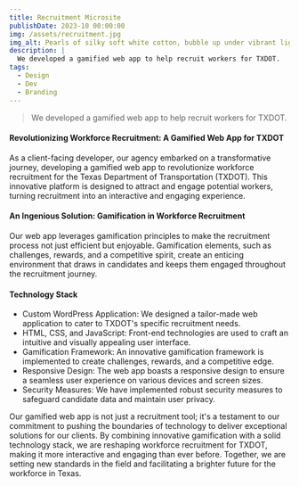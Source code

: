 ```yaml
---
title: Recruitment Microsite
publishDate: 2023-10 00:00:00
img: /assets/recruitment.jpg
img_alt: Pearls of silky soft white cotton, bubble up under vibrant lighting
description: |
  We developed a gamified web app to help recruit workers for TXDOT.
tags:
  - Design
  - Dev
  - Branding
---
```


> We developed a gamified web app to help recruit workers for TXDOT.

#### Revolutionizing Workforce Recruitment: A Gamified Web App for TXDOT

As a client-facing developer, our agency embarked on a transformative journey, developing a gamified web app to revolutionize workforce recruitment for the Texas Department of Transportation (TXDOT). This innovative platform is designed to attract and engage potential workers, turning recruitment into an interactive and engaging experience.

#### An Ingenious Solution: Gamification in Workforce Recruitment

Our web app leverages gamification principles to make the recruitment process not just efficient but enjoyable. Gamification elements, such as challenges, rewards, and a competitive spirit, create an enticing environment that draws in candidates and keeps them engaged throughout the recruitment journey.

#### Technology Stack

- Custom WordPress Application: We designed a tailor-made web application to cater to TXDOT's specific recruitment needs.
- HTML, CSS, and JavaScript: Front-end technologies are used to craft an intuitive and visually appealing user interface.
- Gamification Framework: An innovative gamification framework is implemented to create challenges, rewards, and a competitive edge.
- Responsive Design: The web app boasts a responsive design to ensure a seamless user experience on various devices and screen sizes.
- Security Measures: We have implemented robust security measures to safeguard candidate data and maintain user privacy.

Our gamified web app is not just a recruitment tool; it's a testament to our commitment to pushing the boundaries of technology to deliver exceptional solutions for our clients. By combining innovative gamification with a solid technology stack, we are reshaping workforce recruitment for TXDOT, making it more interactive and engaging than ever before. Together, we are setting new standards in the field and facilitating a brighter future for the workforce in Texas.
